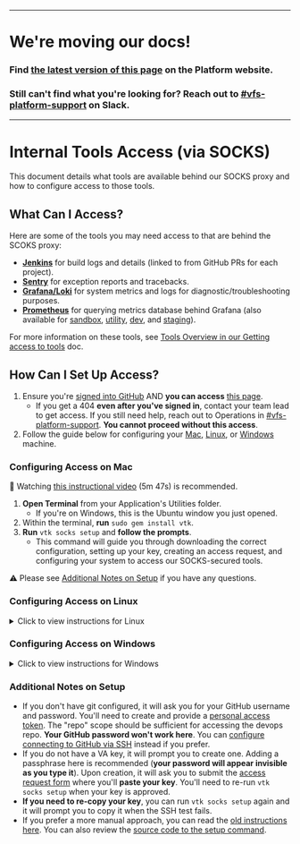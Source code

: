 ----

# We're moving our docs!

### Find [the latest version of this page](https://depo-platform-documentation.scrollhelp.site/getting-started/Internal-tools-access-via-SOCKS-proxy.1821081710.html) on the Platform website.

### Still can't find what you're looking for? Reach out to [#vfs-platform-support](https://dsva.slack.com/channels/vfs-platform-support) on Slack.

----

# Internal Tools Access (via SOCKS)

This document details what tools are available behind our SOCKS proxy and how to configure access to those tools.

## What Can I Access?

Here are some of the tools you may need access to that are behind the SCOKS proxy:

- **[Jenkins](http://jenkins.vfs.va.gov)** for build logs and details (linked to from GitHub PRs for each project).
- **[Sentry](http://sentry.vfs.va.gov)** for exception reports and tracebacks.
- **[Grafana/Loki](http://grafana.vfs.va.gov)** for system metrics and logs for diagnostic/troubleshooting purposes.
- **[Prometheus](http://prometheus-prod.vfs.va.gov:9090/prometheus/graph)** for querying metrics database behind Grafana (also available for [sandbox](http://prometheus-sandbox.vfs.va.gov:9090/prometheus/graph), [utility](http://prometheus-utility.vfs.va.gov:9090/prometheus/graph), [dev](http://prometheus-dev.vfs.va.gov:9090/prometheus/graph), and [staging](http://prometheus-staging.vfs.va.gov:9090/prometheus/graph)).

For more information on these tools, see [Tools Overview in our Getting access to tools](../working-with-vsp/orientation/request-access-to-tools.md#tools-overview) doc.

## How Can I Set Up Access?

1. Ensure you're [signed into GitHub](https://github.com/login) AND **you can access** [this page](https://github.com/department-of-veterans-affairs/devops).
   - If you get a 404 **even after you've signed in**, contact your team lead to get access. If you still need help, reach out to Operations in [#vfs-platform-support](https://dsva.slack.com/archives/CBU0KDSB1). **You cannot proceed without this access**.
1. Follow the guide below for configuring your [Mac](#configuring-access-on-mac), [Linux](#configuring-access-on-linux), or [Windows](#configuring-access-on-windows) machine.

### Configuring Access on Mac

:cinema: Watching [this instructional video](https://www.youtube.com/watch?v=cpj2NPLoXhA) (5m 47s) is recommended.

1. **Open Terminal** from your Application's Utilities folder.
   - If you're on Windows, this is the Ubuntu window you just opened.
1. Within the terminal, **run** `sudo gem install vtk`.
1. **Run** `vtk socks setup` and **follow the prompts**.
   - This command will guide you through downloading the correct configuration, setting up your key, creating an access request, and configuring your system to access our SOCKS-secured tools.

:warning: Please see [Additional Notes on Setup](#additional-notes-on-setup) if you have any questions.

### Configuring Access on Linux
<details>
  <summary>Click to view instructions for Linux</summary>

:cinema: Watching [this instructional video](https://www.youtube.com/watch?v=cpj2NPLoXhA) (5m 47s) is recommended. There's a Ubuntu demo at the end of the video.

1. **Install ruby** by running `sudo apt update && sudo apt install ruby`.
   - If you already have a version of ruby installed, you can skip this step.
1. Follow the instructions on [Configuring Access on Mac](#configuring-access-on-mac).
</details>

### Configuring Access on Windows

<details>
  <summary>Click to view instructions for Windows</summary>

:cinema: Watching [this instructional video](https://youtu.be/4MHlX39dCwA) (4m 45s) is recommended.

1. **Enable WSL** and reboot.
   1. In Windows Search, search "**features**" and open "**Turn Windows features on or off**".
   1. Enable "**Windows Subsystem for Linux**" and click "**OK**". It will ask you to **reboot**.
1. **Install** and **open Ubuntu**.
   1. In Windows Search, search "**store**" and open "**Microsoft Store**".
   1. In Microsoft Store, search "**Ubuntu**" and click "**Ubuntu 20.04 LTS**".
   1. Click the "**Install**" or "**Get**" button.
      - You do not need to login if prompted. It may take a moment for the download to begin.
   1. Once the download is finished, in Windows Search, **search and open "Ubuntu"**.
      - On first open, it will ask you to **create a user/password**.
1. Follow the instructions on [Configuring Access on Linux](#configuring-access-on-linux).
</details>

### Additional Notes on Setup

- If you don't have git configured, it will ask you for your GitHub username and password. You'll need to create and provide a [personal access token](https://docs.github.com/en/github/authenticating-to-github/keeping-your-account-and-data-secure/creating-a-personal-access-token). The "repo" scope should be sufficient for accessing the devops repo. **Your GitHub password won't work here**. You can [configure connecting to GitHub via SSH](https://docs.github.com/en/github/authenticating-to-github/connecting-to-github-with-ssh) instead if you prefer.
- If you do not have a VA key, it will prompt you to create one. Adding a passphrase here is recommended (**your password will appear invisible as you type it**). Upon creation, it will ask you to submit the [access request form](https://github.com/department-of-veterans-affairs/va.gov-team/issues/new?assignees=&labels=external-request%2C+operations%2C+ops-access-request&template=Environment-Access-Request-Template.md&title=Access+for+%5Bindividual%5D) where you'll **paste your key**. You'll need to re-run `vtk socks setup` when your key is approved.
- **If you need to re-copy your key**, you can run `vtk socks setup` again and it will prompt you to copy it when the SSH test fails.
- If you prefer a more manual approach, you can read the [old instructions here](internal-tools-old.md). You can also review the [source code to the setup command](https://github.com/department-of-veterans-affairs/vtk/blob/master/lib/vtk/commands/socks/setup.rb#L34-L43).

